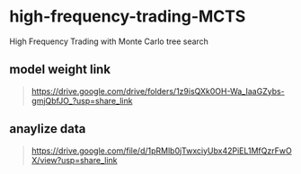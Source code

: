 # high-frequency-trading-MCTS
High Frequency Trading with Monte Carlo tree search

## model weight link 
> https://drive.google.com/drive/folders/1z9isQXk0OH-Wa_IaaGZybs-gmjQbfJO_?usp=share_link

## anaylize data
> https://drive.google.com/file/d/1pRMlb0jTwxciyUbx42PiEL1MfQzrFwOX/view?usp=share_link
